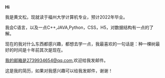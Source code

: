 **Hi** 

我是黄文松，现就读于福州大学计算机专业，预计2022年毕业。

我会C语言，以及一点C++,JAVA,Python，CSS，H5，对数据结构有一点的了解。

现在的我对什么东西都感兴趣，都想去学一点，我最喜欢的一句话是：种一棵树最好的时间是十年前其次是现在。

我的邮箱是2739934654@qq.com,欢迎给我发邮件。

这是我的简历，如果对我感兴趣可以给我发邮件，谢谢！
